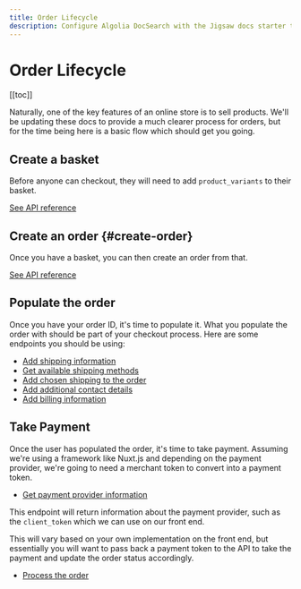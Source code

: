 ```yaml
---
title: Order Lifecycle
description: Configure Algolia DocSearch with the Jigsaw docs starter template
---
```


# Order Lifecycle

[[toc]]

Naturally, one of the key features of an online store is to sell products. We'll be updating these docs to provide a much clearer process for orders, but for the time being here is a basic flow which should get you going.

## Create a basket

Before anyone can checkout, they will need to add `product_variants` to their basket.

[See API reference](https://api-docs.getcandy.io/#operation/post-basket-lines)

## Create an order {#create-order}

Once you have a basket, you can then create an order from that.

[See API reference](https://api-docs.getcandy.io/#operation/post-orders)

## Populate the order

Once you have your order ID, it's time to populate it. What you populate the order with should be part of your checkout process. Here are some endpoints you should be using:

- [Add shipping information](https://api-docs.getcandy.io/#operation/put-orders-id-shipping-address)
- [Get available shipping methods](https://api-docs.getcandy.io/#operation/get-orders-id-shipping-methods)
- [Add chosen shipping to the order](https://api-docs.getcandy.io/#operation/put-orders-id-shipping-cost)
- [Add additional contact details](https://api-docs.getcandy.io/#operation/put-orders-id-contact)
- [Add billing information](https://api-docs.getcandy.io/#operation/put-orders-orderId-billing-address)

## Take Payment

Once the user has populated the order, it's time to take payment. Assuming we're using a framework like Nuxt.js and depending on the payment provider, we're going to need a merchant token to convert into a payment token.

- [Get payment provider information](https://api-docs.getcandy.io/#operation/get-payments-provider)

This endpoint will return information about the payment provider, such as the `client_token` which we can use on our front end.

This will vary based on your own implementation on the front end, but essentially you will want to pass back a payment token to the API to take the payment and update the order status accordingly.

- [Process the order](https://api-docs.getcandy.io/#operation/post-orders-process)